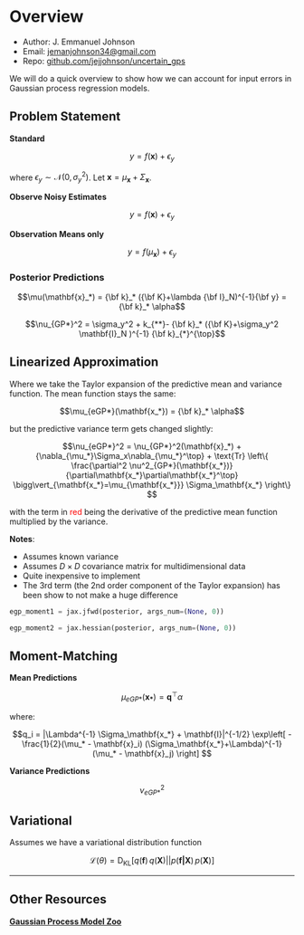 # Overview

* Author: J. Emmanuel Johnson
* Email: jemanjohnson34@gmail.com
* Repo: [github.com/jejjohnson/uncertain_gps](https://github.com/jejjohnson/uncertain_gps)



We will do a quick overview to show how we can account for input errors in Gaussian process regression models.


## Problem Statement


**Standard**

$$y = f(\mathbf{x}) + \epsilon_y$$

where $\epsilon_y \sim \mathcal{N}(0, \sigma_y^2)$. Let $\mathbf{x} = \mu_\mathbf{x} + \Sigma_\mathbf{x}$.

**Observe Noisy Estimates**

$$y = f(\mathbf{x}) + \epsilon_y$$

**Observation Means only**



$$y = f(\mu_\mathbf{x}) + \epsilon_y$$

### Posterior Predictions

$$\mu(\mathbf{x}_*) = {\bf k}_* ({\bf K}+\lambda {\bf I}_N)^{-1}{\bf y} = {\bf k}_* \alpha$$

$$\nu_{GP*}^2 =  \sigma_y^2 + k_{**}- {\bf k}_* ({\bf K}+\sigma_y^2 \mathbf{I}_N )^{-1} {\bf k}_{*}^{\top}$$



## Linearized Approximation

Where we take the Taylor expansion of the predictive mean and variance function. The mean function stays the same:

$$\mu_{eGP*}(\mathbf{x_*}) = {\bf k}_* \alpha$$

but the predictive variance term gets changed slightly:

$$\nu_{eGP*}^2 =  
\nu_{GP*}^2(\mathbf{x}_*)  +
{\nabla_{\mu_*}\Sigma_x\nabla_{\mu_*}^\top} +
\text{Tr} \left\{  
  \frac{\partial^2 \nu^2_{GP*}(\mathbf{x_*})}{\partial\mathbf{x_*}\partial\mathbf{x_*}^\top} \bigg\vert_{\mathbf{x_*}=\mu_{\mathbf{x_*}}} \Sigma_\mathbf{x_*}
\right\}
$$

with the term in <font color="red">red</font> being the derivative of the predictive mean function multiplied by the variance.

**Notes**:
* Assumes known variance
* Assumes $D\times D$ covariance matrix for multidimensional data
* Quite inexpensive to implement
* The 3rd term (the 2nd order component of the Taylor expansion) has been show to not make a huge difference

```python
egp_moment1 = jax.jfwd(posterior, args_num=(None, 0))
```

```python
egp_moment2 = jax.hessian(posterior, args_num=(None, 0))
```


## Moment-Matching


**Mean Predictions**

$$\mu_{eGP*}(\mathbf{x_*}) = \mathbf{q}^\top \alpha$$

where:

$$q_i =
|\Lambda^{-1} \Sigma_\mathbf{x_*} + \mathbf{I}|^{-1/2}
\exp\left[ 
  -\frac{1}{2}(\mu_* - \mathbf{x}_i)
  (\Sigma_\mathbf{x_*}+\Lambda)^{-1}
  (\mu_* - \mathbf{x}_j)
\right]
$$

**Variance Predictions**

$$\nu_{eGP*}^2 $$



## Variational

Assumes we have a variational distribution function

$$\mathcal{L}(\theta) = \text{D}_{\text{KL}}\left[ q(\mathbf{f})\, q(\mathbf{X}) || p(\mathbf{f|X})\, p(\mathbf{X}) \right]$$


---

## Other Resources


[**Gaussian Process Model Zoo**](https://jejjohnson.github.io/gp_model_zoo/#/)
